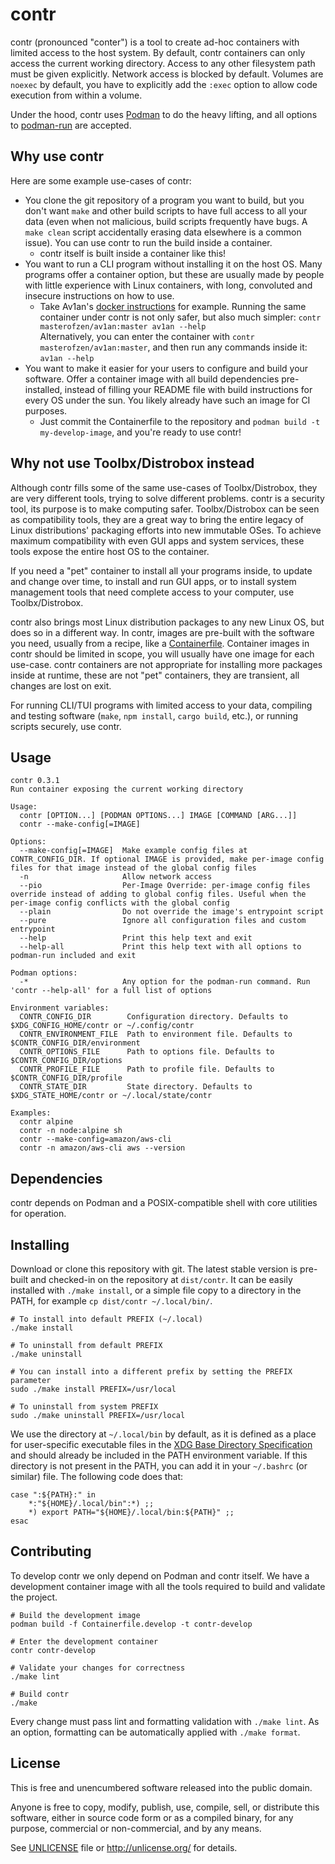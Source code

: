 # contr

contr (pronounced "conter") is a tool to create ad-hoc containers with limited access to the host system. By default, contr containers can only access the current working directory. Access to any other filesystem path must be given explicitly. Network access is blocked by default. Volumes are `noexec` by default, you have to explicitly add the `:exec` option to allow code execution from within a volume.

Under the hood, contr uses [Podman](https://podman.io/) to do the heavy lifting, and all options to [podman-run](https://docs.podman.io/en/latest/markdown/podman-run.1.html) are accepted.

## Why use contr

Here are some example use-cases of contr:

* You clone the git repository of a program you want to build, but you don't want `make` and other build scripts to have full access to all your data (even when not malicious, build scripts frequently have bugs. A `make clean` script accidentally erasing data elsewhere is a common issue). You can use contr to run the build inside a container.
  * contr itself is built inside a container like this!
* You want to run a CLI program without installing it on the host OS. Many programs offer a container option, but these are usually made by people with little experience with Linux containers, with long, convoluted and insecure instructions on how to use.
  * Take Av1an's [docker instructions](https://github.com/master-of-zen/Av1an/blob/master/docs/DOCKER.md) for example. Running the same container under contr is not only safer, but also much simpler: `contr masterofzen/av1an:master av1an --help`  
  Alternatively, you can enter the container with `contr masterofzen/av1an:master`, and then run any commands inside it: `av1an --help`
* You want to make it easier for your users to configure and build your software. Offer a container image with all build dependencies pre-installed, instead of filling your README file with build instructions for every OS under the sun. You likely already have such an image for CI purposes.
  * Just commit the Containerfile to the repository and `podman build -t my-develop-image`, and you're ready to use contr!

## Why not use Toolbx/Distrobox instead

Although contr fills some of the same use-cases of Toolbx/Distrobox, they are very different tools, trying to solve different problems. contr is a security tool, its purpose is to make computing safer. Toolbx/Distrobox can be seen as compatibility tools, they are a great way to bring the entire legacy of Linux distributions' packaging efforts into new immutable OSes. To achieve maximum compatibility with even GUI apps and system services, these tools expose the entire host OS to the container.

If you need a "pet" container to install all your programs inside, to update and change over time, to install and run GUI apps, or to install system management tools that need complete access to your computer, use Toolbx/Distrobox.

contr also brings most Linux distribution packages to any new Linux OS, but does so in a different way. In contr, images are pre-built with the software you need, usually from a recipe, like a [Containerfile](https://github.com/containers/common/blob/main/docs/Containerfile.5.md). Container images in contr should be limited in scope, you will usually have one image for each use-case. contr containers are not appropriate for installing more packages inside at runtime, these are not "pet" containers, they are transient, all changes are lost on exit.

For running CLI/TUI programs with limited access to your data, compiling and testing software (`make`, `npm install`, `cargo build`, etc.), or running scripts securely, use contr.

## Usage
```
contr 0.3.1
Run container exposing the current working directory

Usage:
  contr [OPTION...] [PODMAN OPTIONS...] IMAGE [COMMAND [ARG...]]
  contr --make-config[=IMAGE]

Options:
  --make-config[=IMAGE]  Make example config files at CONTR_CONFIG_DIR. If optional IMAGE is provided, make per-image config files for that image instead of the global config files
  -n                     Allow network access
  --pio                  Per-Image Override: per-image config files override instead of adding to global config files. Useful when the per-image config conflicts with the global config
  --plain                Do not override the image's entrypoint script
  --pure                 Ignore all configuration files and custom entrypoint
  --help                 Print this help text and exit
  --help-all             Print this help text with all options to podman-run included and exit

Podman options:
  -*                     Any option for the podman-run command. Run 'contr --help-all' for a full list of options

Environment variables:
  CONTR_CONFIG_DIR        Configuration directory. Defaults to $XDG_CONFIG_HOME/contr or ~/.config/contr
  CONTR_ENVIRONMENT_FILE  Path to environment file. Defaults to $CONTR_CONFIG_DIR/environment
  CONTR_OPTIONS_FILE      Path to options file. Defaults to $CONTR_CONFIG_DIR/options
  CONTR_PROFILE_FILE      Path to profile file. Defaults to $CONTR_CONFIG_DIR/profile
  CONTR_STATE_DIR         State directory. Defaults to $XDG_STATE_HOME/contr or ~/.local/state/contr

Examples:
  contr alpine
  contr -n node:alpine sh
  contr --make-config=amazon/aws-cli
  contr -n amazon/aws-cli aws --version
```

## Dependencies
contr depends on Podman and a POSIX-compatible shell with core utilities for operation.

## Installing
Download or clone this repository with git. The latest stable version is pre-built and checked-in on the repository at `dist/contr`. It can be easily installed with `./make install`, or a simple file copy to a directory in the PATH, for example `cp dist/contr ~/.local/bin/`.

```shell
# To install into default PREFIX (~/.local)
./make install

# To uninstall from default PREFIX
./make uninstall

# You can install into a different prefix by setting the PREFIX parameter
sudo ./make install PREFIX=/usr/local

# To uninstall from system PREFIX
sudo ./make uninstall PREFIX=/usr/local
```

We use the directory at `~/.local/bin` by default, as it is defined as a place for user-specific executable files in the [XDG Base Directory Specification](https://specifications.freedesktop.org/basedir-spec/basedir-spec-latest.html) and should already be included in the PATH environment variable. If this directory is not present in the PATH, you can add it in your `~/.bashrc` (or similar) file. The following code does that:
```shell
case ":${PATH}:" in
    *:"${HOME}/.local/bin":*) ;;
    *) export PATH="${HOME}/.local/bin:${PATH}" ;;
esac
```

## Contributing
To develop contr we only depend on Podman and contr itself. We have a development container image with all the tools required to build and validate the project.

```shell
# Build the development image
podman build -f Containerfile.develop -t contr-develop

# Enter the development container
contr contr-develop

# Validate your changes for correctness
./make lint

# Build contr
./make
```

Every change must pass lint and formatting validation with `./make lint`. As an option, formatting can be automatically applied with `./make format`.

## License
This is free and unencumbered software released into the public domain.

Anyone is free to copy, modify, publish, use, compile, sell, or
distribute this software, either in source code form or as a compiled
binary, for any purpose, commercial or non-commercial, and by any
means.

See [UNLICENSE](UNLICENSE) file or http://unlicense.org/ for details.
